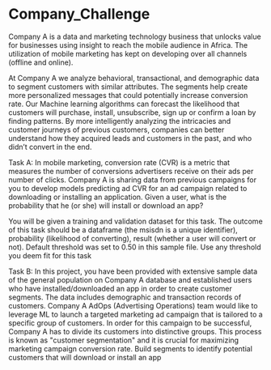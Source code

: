 # Company_Challenge


Company A is a data and marketing technology business that unlocks value for businesses using insight to reach the mobile audience in Africa. The utilization of mobile
marketing has kept on developing over all channels (offline and online). 

At Company A we analyze behavioral, transactional, and demographic data to segment customers with similar attributes. The segments help create more personalized messages
that could potentially increase conversion rate. Our Machine learning algorithms can forecast the likelihood that customers will purchase, install, unsubscribe, sign up
or confirm a loan by finding patterns. By more intelligently analyzing the intricacies and customer journeys of previous customers, companies can better understand how
they acquired leads and customers in the past, and who didn’t convert in the end.

Task A: In mobile marketing, conversion rate (CVR) is a metric that measures the number of conversions advertisers receive on their ads per number of clicks. Company A
is sharing data from previous campaigns for you to develop models predicting ad CVR for an ad campaign related to downloading or installing an application. Given a user,
what is the probability that he (or she) will install or download an app? 

You will be given a training and validation dataset for this task. 
The outcome of this task should be a dataframe (the msisdn is a unique identifier), probability (likelihood of converting), result (whether a user will convert or not).
Default threshold was set to 0.50 in this sample file. Use any threshold you deem fit for this task

Task B: In this project, you have been provided with extensive sample data of the general population on Company A database and established users who have
installed/downloaded an app in order to create customer segments. The data includes demographic and transaction records of customers. Company A AdOps (Advertising
Operations) team would like to leverage ML to launch a targeted marketing ad campaign that is tailored to a specific group of customers. In order for this campaign to be
successful, Company A has to divide its customers into distinctive groups. This process is known as "customer segmentation" and it is crucial for maximizing marketing
campaign conversion rate. 
Build segments to identify potential customers that will download or install an app
